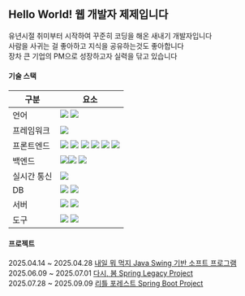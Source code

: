## Hello World! 웹 개발자 제제입니다

유년시절 취미부터 시작하여 꾸준히 코딩을 해온 새내기 개발자입니다  
사람을 사귀는 걸 좋아하고 지식을 공유하는것도 좋아합니다  
장차 큰 기업의 PM으로 성장하고자 실력을 닦고 있습니다


#### 기술 스택
  <!-- 언어 -->
|구분 | 요소 |
|----------|----------|
| 언어 | <img src="https://img.shields.io/badge/Java-007396?style=flat-square&logo=coffeescript&logoColor=white"/>  <img src="https://img.shields.io/badge/Python-007396?style=flat-square&logo=Python&logoColor=white"/> |
| 프레임워크 | <img src="https://img.shields.io/badge/Spring-6DB33F?style=flat-square&logo=Spring&logoColor=white"/> |
| 프론트엔드 | <img src="https://img.shields.io/badge/HTML5-E34F26?style=flat-square&logo=HTML5&logoColor=white"/> <img src="https://img.shields.io/badge/CSS3-1572B6?style=flat-square&logo=CSS&logoColor=white"/> <img src="https://img.shields.io/badge/JavaScript-F7DF1E?style=flat-square&logo=JavaScript&logoColor=white"/> <img src="https://img.shields.io/badge/Thymeleaf-005F0F?style=flat-square&logo=Thymeleaf&logoColor=white"/> <img src="https://img.shields.io/badge/JSP-1572B6?style=flat-square&logo=CSS3&logoColor=white"/> <img src="https://img.shields.io/badge/JSTL-1572B6?style=flat-square&logo=CSS3&logoColor=white"/> |
| 백엔드 | <img src="https://img.shields.io/badge/RestAPI-000000?style=flat-square&logoColor=white"/><img src="https://img.shields.io/badge/Json-000000?style=flat-square&logo=JavaScript&logoColor=white"/> <img src="https://img.shields.io/badge/MyBatis-1572B6?style=flat-square&logo=CSS3&logoColor=white"/> |
| 실시간 통신 | <img src="https://img.shields.io/badge/Websocket-2496ED?style=flat-square&logoColor=white"/> |
| DB | <img src="https://img.shields.io/badge/Oracle-F80000?style=flat-square&logo=Oracle&logoColor=white"/> <img src="https://img.shields.io/badge/MySql-F80000?style=flat-square&logo=MySql&logoColor=white"/> |
| 서버 | <img src="https://img.shields.io/badge/AWS EC2-F7DF1E?style=flat-square&logoColor=white"/> <img src="https://img.shields.io/badge/Docker-2496ED?style=flat-square&logo=Docker&logoColor=white"/> |
| 도구 | <img src="https://img.shields.io/badge/Git-F05032?style=flat-square&logo=Git&logoColor=white"/> <img src="https://img.shields.io/badge/swagger-000000?style=flat-square"/> |

#### 프로젝트
2025.04.14 ~ 2025.04.28 [내일 뭐 먹지 Java Swing 기반 소프트 프로그램](https://github.com/jeje1333/Naeil)  
2025.06.09 ~ 2025.07.01 [다시, 봄 Spring Legacy Project](https://github.com/jeje1333/Dasi-Bom)  
2025.07.28 ~ 2025.09.09 [리틀 포레스트 Spring Boot Project](https://github.com/jeje1333/port-LittleForest)

<!--
**jeje1333/jeje1333** is a ✨ _special_ ✨ repository because its `README.md` (this file) appears on your GitHub profile.

Here are some ideas to get you started:

- 🔭 I’m currently working on ...
- 🌱 I’m currently learning ...
- 👯 I’m looking to collaborate on ...
- 🤔 I’m looking for help with ...
- 💬 Ask me about ...
- 📫 How to reach me: ...
- 😄 Pronouns: ...
- ⚡ Fun fact: ...
-->
